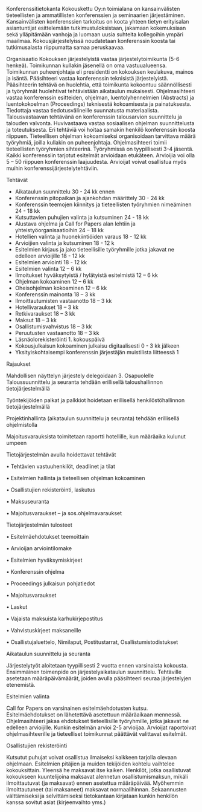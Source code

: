 Konferenssitietokanta 
Kokouskettu Oy:n toimialana on kansainvälisten tieteellisten ja ammatillisten konferenssien ja seminaarien järjestäminen. 
Kansainvälisten konferenssien tarkoitus on koota yhteen tietyn erityisalan asiantuntijat esittelemään tutkimustuloksistaan, 
jakamaan kokemuksiaan sekä ylläpitämään vanhoja ja luomaan uusia suhteita kollegoihin ympäri maailmaa.
Kokousjärjestelyissä noudatetaan konferenssin koosta tai tutkimusalasta riippumatta samaa peruskaavaa.

Organisaatio
Kokouksen järjestelyistä vastaa järjestelytoimikunta (5-6 henkeä). Toimikunnan kullakin jäsenellä on oma vastuualueensa. 
Toimikunnan puheenjohtaja eli presidentti on kokouksen keulakuva, mainos ja isäntä. Pääsihteeri vastaa konferenssin teknisistä järjestelyistä. 
Pääsihteerin tehtävä on huolehtia, että toimikunta kokoontuu säännöllisesti ja työryhmät huolehtivat tehtävistään aikataulun mukaisesti. 
Ohjelmasihteeri vastaa konferenssin esitteiden, ohjelman, luentolyhennelmien (Abstracts) ja luentokokoelman (Proceedings) teknisestä kokoamisesta ja painatuksesta. 
Tiedottaja vastaa tiedotusvälineille suunnatusta materiaalista. Talousvastaavan tehtävänä on konferenssin talousarvion suunnittelu ja talouden valvonta. 
Huvivastaava vastaa sosiaalisen ohjelman suunnittelusta ja toteutuksesta. Eri tehtäviä voi hoitaa samakin henkilö konferenssin koosta riippuen.
Tieteellisen ohjelman kokoamiseksi organisoidaan tarvittava määrä työryhmiä, joilla kullakin on puheenjohtaja. Ohjelmasihteeri toimii tieteellisten työryhmien sihteerinä. 
Työryhmissä on tyypillisesti 3-4 jäsentä. Kaikki konferenssiin tarjotut esitelmät arvioidaan etukäteen. Arvioijia voi olla 5 – 50 riippuen konferenssin laajuudesta. 
Arvioijat voivat osallistua myös muihin konferenssijärjestelytehtäviin.

Tehtävät
- Aikataulun suunnittelu	30 - 24 kk ennen
- Konferenssin pitopaikan ja ajankohdan määrittely	30 - 24 kk 
- Konferenssin teemojen kiinnitys ja tieteellisten työryhmien nimeäminen	24 - 18 kk 
- Kutsuttavien puhujien valinta ja kutsuminen	24 - 18 kk 
- Alustava ohjelma ja Call for Papers alan lehtiin ja yhteistyöorganisaatioihin	24 – 18 kk
- Hotellien valinta ja huonekiintiöiden varaus	18 - 12 kk
- Arvioijien valinta ja kutsuminen	18 - 12 k
- Esitelmien kirjaus ja jako tieteellisille työryhmille jotka jakavat ne edelleen arvioijille	18 - 12 kk
- Esitelmien arviointi 	18 - 12 kk
- Esitelmien valinta	12 – 6 kk
- Ilmoitukset hyväksytyistä / hylätyistä esitelmistä	12 – 6 kk
- Ohjelman kokoaminen	12 – 6 kk
- Oheisohjelman kokoaminen	12 – 6 kk
- Konferenssin mainonta	18 – 3 kk
- Ilmoittautumisten vastaanotto	18 – 3 kk
- Hotellivaraukset	18 – 3 kk
- Retkivaraukset	18 – 3 kk
- Maksut	18 – 3 kk
- Osallistumisvahvistus	18 – 3 kk
- Peruutusten vastaanotto	18 – 3 kk
- Läsnäolorekisteröinti 	1. kokouspäivä
- Kokousjulkaisun kokoaminen julkaisu digitaalisesti	0 - 3 kk jälkeen
- Yksityiskohtaisempi konferenssin järjestäjän muistilista liitteessä 1	


Rajaukset

Mahdollisen näyttelyn järjestely delegoidaan 3. Osapuolelle
Taloussuunnittelu ja seuranta tehdään erillisellä taloushallinnon tietojärjestelmällä

Työntekijöiden palkat ja palkkiot hoidetaan erillisellä henkilöstöhallinnon tietojärjestelmällä

Projektinhallinta (aikataulun suunnittelu ja seuranta) tehdään erillisellä ohjelmistolla

Majoitusvarauksista toimitetaan raportti hotellille, kun määräaika kulunut umpeen


Tietojärjestelmän avulla hoidettavat tehtävät

•	Tehtävien vastuuhenkilöt, deadlinet ja tilat

•	Esitelmien hallinta ja tieteellisen ohjelman kokoaminen

•	Osallistujien rekisteröinti, laskutus

•	Maksuseuranta

•	Majoitusvaraukset – ja sos.ohjelmavaraukset

Tietojärjestelmän tulosteet 

•	Esitelmäehdotukset teemoittain

•	Arvioijan arviointilomake

•	Esitelmien hyväksymiskirjeet

•	Konferenssin ohjelma

•	Proceedings julkaisun pohjatiedot

•	Majoitusvaraukset

•	Laskut 

•	Vajaista maksuista karhukirjepostitus

•	Vahvistuskirjeet maksaneille

•	Osallistujaluettelo, Nimilaput, Postitustarrat, Osallistumistodistukset


Aikataulun suunnittelu ja seuranta

Järjestelytyöt aloitetaan tyypillisesti 2 vuotta ennen varsinaista kokousta. Ensimmäinen toimenpide on järjestelyaikataulun suunnittelu. 
Tehtäville asetetaan määräpäivämäärät, joiden avulla pääsihteeri seuraa järjestelyjen etenemistä. 

 
Esitelmien valinta

Call for Papers on varsinainen esitelmäehdotusten kutsu. Esitelmäehdotukset on lähetettävä asetettuun määräaikaan mennessä. 
Ohjelmasihteeri jakaa ehdotukset tieteellisille työryhmille, jotka jakavat ne edelleen arvioijille. Kunkin esitelmän arvioi 2-5 arvioijaa. 
Arvioijat raportoivat ohjelmasihteerille ja tieteelliset toimikunnat päättävät valittavat esitelmät. 


Osallistujien rekisteröinti

Kutsutut puhujat voivat osallistua ilmaiseksi kaikkeen tarjolla olevaan ohjelmaan. Esitelmien pitäjien ja muiden tekijöiden kohtelu vaihtelee kokouksittain. 
Yleensä he maksavat itse kaiken. Henkilöt, jotka osallistuvat kokoukseen kuuntelijoina maksavat alennetun osallistumismaksun, 
mikäli ilmoittautuvat (ja maksavat) ennen asetettua määräpäivää. Myöhemmin ilmoittautuneet (tai maksaneet) maksavat normaalihinnan. 
Sekaannusten välttämiseksi ja selvittämiseksi tietokantaan kirjataan kunkin henkilön kanssa sovitut asiat (kirjeenvaihto yms.)
